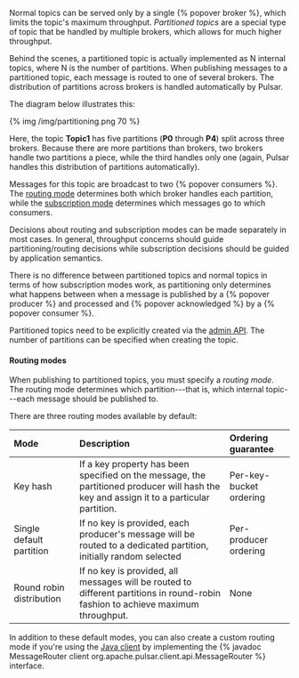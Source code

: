 <!--

    Licensed to the Apache Software Foundation (ASF) under one
    or more contributor license agreements.  See the NOTICE file
    distributed with this work for additional information
    regarding copyright ownership.  The ASF licenses this file
    to you under the Apache License, Version 2.0 (the
    "License"); you may not use this file except in compliance
    with the License.  You may obtain a copy of the License at

      http://www.apache.org/licenses/LICENSE-2.0

    Unless required by applicable law or agreed to in writing,
    software distributed under the License is distributed on an
    "AS IS" BASIS, WITHOUT WARRANTIES OR CONDITIONS OF ANY
    KIND, either express or implied.  See the License for the
    specific language governing permissions and limitations
    under the License.

-->

Normal topics can be served only by a single {% popover broker %}, which limits the topic's maximum throughput. *Partitioned topics* are a special type of topic that be handled by multiple brokers, which allows for much higher throughput.

Behind the scenes, a partitioned topic is actually implemented as N internal topics, where N is the number of partitions. When publishing messages to a partitioned topic, each message is routed to one of several brokers. The distribution of partitions across brokers is handled automatically by Pulsar.

The diagram below illustrates this:

{% img /img/partitioning.png 70 %}

Here, the topic **Topic1** has five partitions (**P0** through **P4**) split across three brokers. Because there are more partitions than brokers, two brokers handle two partitions a piece, while the third handles only one (again, Pulsar handles this distribution of partitions automatically).

Messages for this topic are broadcast to two {% popover consumers %}. The [routing mode](#routing-modes) determines both which broker handles each partition, while the [subscription mode](../../getting-started/ConceptsAndArchitecture#subscription-modes) determines which messages go to which consumers.

Decisions about routing and subscription modes can be made separately in most cases. In general, throughput concerns should guide partitioning/routing decisions while subscription decisions should be guided by application semantics.

There is no difference between partitioned topics and normal topics in terms of how subscription modes work, as partitioning only determines what happens between when a message is published by a {% popover producer %} and processed and {% popover acknowledged %} by a {% popover consumer %}.

Partitioned topics need to be explicitly created via the [admin API](../../admin-api/overview). The number of partitions can be specified when creating the topic.

#### Routing modes

When publishing to partitioned topics, you must specify a *routing mode*. The routing mode determines which partition---that is, which internal topic---each message should be published to.

There are three routing modes available by default:

Mode | Description | Ordering guarantee
:----|:------------|:------------------
Key hash | If a key property has been specified on the message, the partitioned producer will hash the key and assign it to a particular partition. | Per-key-bucket ordering
Single default partition | If no key is provided, each producer's message will be routed to a dedicated partition, initially random selected | Per-producer ordering
Round robin distribution | If no key is provided, all messages will be routed to different partitions in round-robin fashion to achieve maximum throughput. | None

In addition to these default modes, you can also create a custom routing mode if you're using the [Java client](../../clients/Java) by implementing the {% javadoc MessageRouter client org.apache.pulsar.client.api.MessageRouter %} interface.
